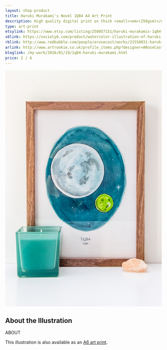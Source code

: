 ```yaml
---
layout: shop-product
title: Haruki Murakami's Novel 1Q84 A4 Art Print
description: High quality digital print on thick <small><em>(250gsm)</em></small> silk card. Blank on back. Sent in a protective cello bag.<br><br>A4 in size <small><em>(21 x 29.7cm or 8.3 x 11.7in)</em></small>
type: art-print
etsylink: https://www.etsy.com/listing/258057151/haruki-murakamis-1q84-a4-illustration-of
s6link: https://society6.com/product/watercolor-illustration-of-haruki-murakamis-novel-1q84_print#1=45
rblink: http://www.redbubble.com/people/arosecast/works/21558031-haruki-murakamis-1q84-novel-illustration-of-two-moons-in-a-night-sky-in-pencil-and-watercolour
arlink: http://www.artrookie.co.uk/profile_items.php?designer=ARoseCast&design=9070
bloglink: /my-work/2016/01/19/1q84-haruki-murakami.html
price: 2 / 6
---
```


<div class="carosel">
    <img src="/assets/shop/murakami-1q84-a4-art-print.jpg" alt="A4 art print of Haruki Murakami's novel 1Q84, by A Rose Cast" title="A4 art print of Haruki Murakami's novel 1Q84, by @arosecast">
</div>

<h2>About the Illustration</h2>
ABOUT

This illustration is also available as an [A6 art print]().